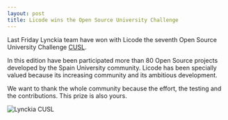 ```yaml
--- 
layout: post 
title: Licode wins the Open Source University Challenge
--- 
```


Last Friday Lynckia team have won with Licode the seventh Open Source University Challenge [CUSL](http://www.concursosoftwarelibre.org/1213/premiados-vii-cusl).

In this edition have been participated more than 80 Open Source projects developed by the Spain University community. Licode has been specially valued because its increasing community and its ambitious development.

We want to thank the whole community because the effort, the testing and the contributions. This prize is also yours. 

![Lynckia CUSL](../img/cusl2.jpg)
